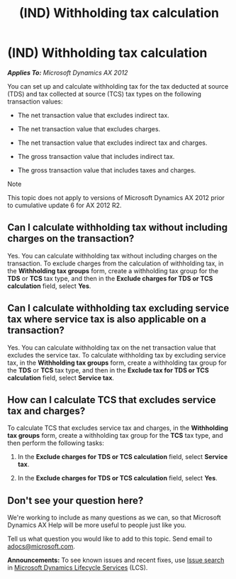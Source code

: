 ﻿---
title: (IND) Withholding tax calculation
TOCTitle: (IND) Withholding tax calculation
ms:assetid: 4326760d-9d7a-4565-928c-2ebd003988b2
ms:mtpsurl: https://technet.microsoft.com/en-us/library/Dn306811(v=AX.60)
ms:contentKeyID: 54925756
ms.date: 04/18/2014
mtps_version: v=AX.60
---

# (IND) Withholding tax calculation 


_**Applies To:** Microsoft Dynamics AX 2012_

You can set up and calculate withholding tax for the tax deducted at source (TDS) and tax collected at source (TCS) tax types on the following transaction values:

  - The net transaction value that excludes indirect tax.

  - The net transaction value that excludes charges.

  - The net transaction value that excludes indirect tax and charges.

  - The gross transaction value that includes indirect tax.

  - The gross transaction value that includes taxes and charges.


> [!NOTE]
> <P>This topic does not apply to versions of Microsoft Dynamics AX 2012 prior to cumulative update 6 for AX 2012 R2.</P>



## Can I calculate withholding tax without including charges on the transaction?

Yes. You can calculate withholding tax without including charges on the transaction. To exclude charges from the calculation of withholding tax, in the **Withholding tax groups** form, create a withholding tax group for the **TDS** or **TCS** tax type, and then in the **Exclude charges for TDS or TCS calculation** field, select **Yes**.

## Can I calculate withholding tax excluding service tax where service tax is also applicable on a transaction?

Yes. You can calculate withholding tax on the net transaction value that excludes the service tax. To calculate withholding tax by excluding service tax, in the **Withholding tax groups** form, create a withholding tax group for the **TDS** or **TCS** tax type, and then in the **Exclude tax for TDS or TCS calculation** field, select **Service tax**.

## How can I calculate TCS that excludes service tax and charges?

To calculate TCS that excludes service tax and charges, in the **Withholding tax groups** form, create a withholding tax group for the **TCS** tax type, and then perform the following tasks:

1.  In the **Exclude charges for TDS or TCS calculation** field, select **Service tax**.

2.  In the **Exclude charges for TDS or TCS calculation** field, select **Yes**.

## Don't see your question here?

We're working to include as many questions as we can, so that Microsoft Dynamics AX Help will be more useful to people just like you.

Tell us what question you would like to add to this topic. Send email to <adocs@microsoft.com>.

  
**Announcements:** To see known issues and recent fixes, use [Issue search](http://go.microsoft.com/fwlink/?linkid=389258) in [Microsoft Dynamics Lifecycle Services](http://go.microsoft.com/fwlink/?linkid=306505) (LCS).

